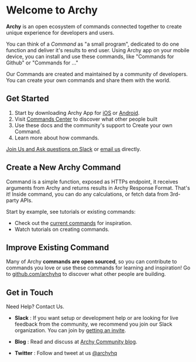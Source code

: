 # Welcome to Archy

**Archy** is an open ecosystem of commands connected together to create unique experience for developers and users.

You can think of a *Command* as "a small program", dedicated to do one function and deliver it's results to end user. Using Archy app on your mobile device, you can install and use these commands, like "Commands for Github" or "Commands for ..."

Our Commands are created and maintained by a community of developers. You can create your own commands and share them with the world.


## Get Started

1. Start by downloading Archy App for [iOS](https://archy.ai/downloads/ios) or [Android](https://archy.ai/downloads/android).
2. Visit [Commands Center](https://archy.ai/commands) to discover what other people built
3. Use these docs and the community's support to Create your own Command.
4. Learn more about how commands.

[Join Us and Ask questions on Slack](https://archy-slack-inviter.herokuapp.com) or [email us](mailto:docs@archy.ai) directly.


## Create a New Archy Command

Command is a simple function, exposed as HTTPs endpoint, it receives arguments from Archy and returns results in Archy Response Format. That's it! Inside command, you can do any calculations, or fetch data from 3rd-party APIs.

Start by example, see tutorials or existing commands:

* Check out the [current commands](https://archy.ai/commands) for inspiration.
* Watch tutorials on creating commands.


## Improve Existing Command

Many of Archy **commands are open sourced**, so you can contribute to commands you love or use these commands for learning and inspiration! 
Go to [github.com/archyhq](https://github.com/archyhq) to discover what other people are building.


## Get in Touch 

Need Help? Contact Us.

* **Slack**
: If you want setup or development help or are looking for live feedback from the community, we recommend you join our Slack organization. You can join by [getting an invite](https://archy-slack-inviter.herokuapp.com).

* **Blog**
: Read and discuss at [Archy Community blog](https://blog.archy.ai).

* **Twitter**
: Follow and tweet at us [@archyhq](https://twitter.com/archyhq)


